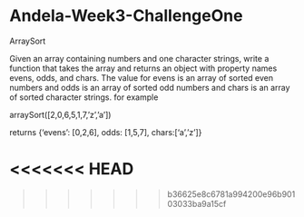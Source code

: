 # Andela-Week3-ChallengeOne


ArraySort

Given an array containing numbers and one character strings, write a function that takes the array and returns an object with property names evens, odds, and chars. The value for evens is an array of sorted even numbers and odds is an array of sorted odd numbers and chars is an array of sorted character strings. for example

arraySort([2,0,6,5,1,7,’z’,’a’])

returns {‘evens’: [0,2,6], odds: [1,5,7], chars:[‘a’,’z’]}







<<<<<<< HEAD
=======

>>>>>>> b36625e8c6781a994200e96b90103033ba9a15cf
